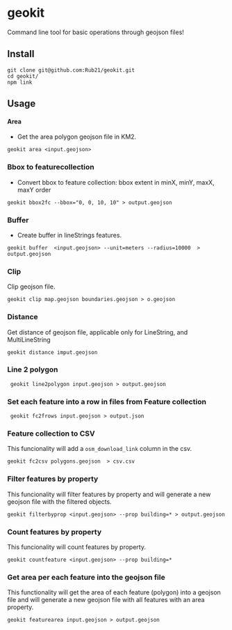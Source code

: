 # geokit

Command line tool for basic operations through geojson files!

## Install

```
git clone git@github.com:Rub21/geokit.git
cd geokit/
npm link

```

## Usage

#### Area

- Get the area polygon geojson file in KM2.

```
geokit area <input.geojson>

```


### Bbox to featurecollection

- Convert bbox to feature collection: bbox extent in minX, minY, maxX, maxY order

```
geokit bbox2fc --bbox="0, 0, 10, 10" > output.geojson

```


### Buffer

- Create buffer in lineStrings features.

```
geokit buffer  <input.geojson> --unit=meters --radius=10000  > output.geojson

```


### Clip

Clip geojson file.

```
geokit clip map.geojson boundaries.geojson > o.geojson
```



### Distance

Get distance of geojson file, applicable only for LineString, and MultiLineString

```
geokit distance imput.geojson

```


### Line 2 polygon

```
 geokit line2polygon input.geojson > output.geojson
 ```


### Set each feature into a row in files from Feature collection

```
 geokit fc2frows input.geojson > output.json
 ```

### Feature collection to CSV

This funcionality will add a `osm_download_link` column  in the csv.


```
geokit fc2csv polygons.geojson  > csv.csv
```

### Filter features by property

This funcionality will filter features by property and will generate a new geojson file with the filtered objects.

 ```
geokit filterbyprop <input.geojson> --prop building=* > output.geojson
 ```

### Count features by property

This funcionality will count features by property.

 ```
geokit countfeature <input.geojson> --prop building=* 
 ```
 ### Get area per each feature into the geojson file

This functionality will get the area of each feature (polygon) into a geojson file and will generate a new geojson file with all features with an area property.

 ```
geokit featurearea input.geojson > output.geojson  
 ```
 